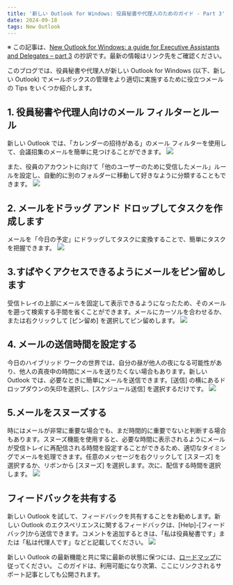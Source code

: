 ```yaml
---
title: '新しい Outlook for Windows: 役員秘書や代理人のためのガイド - Part 3'
date: 2024-09-18
tags: New Outlook
---
```


※ この記事は、[New Outlook for Windows: a guide for Executive Assistants and Delegates – part 3](https://techcommunity.microsoft.com/t5/outlook-blog/new-outlook-for-windows-a-guide-for-executive-assistants-and/ba-p/4208796) の抄訳です。最新の情報はリンク先をご確認ください。

このブログでは、役員秘書や代理人が新しい Outlook for Windows (以下、新しい Outlook) でメールボックスの管理をより適切に実施するために役立つメールの Tips をいくつか紹介します。

## 1. 役員秘書や代理人向けのメール フィルターとルール
新しい Outlook では、「カレンダーの招待がある」のメール フィルターを使用して、会議招集のメールを簡単に見つけることができます。
![](NewOutlookPart3_01.png)

また、役員のアカウントに向けて「他のユーザーのために受信したメール」ルールを設定し、自動的に別のフォルダーに移動して好きなように分類することもできます。
![](NewOutlookPart3_02.png)

## 2. メールをドラッグ アンド ドロップしてタスクを作成します
メールを「今日の予定」にドラッグしてタスクに変換することで、簡単にタスクを把握できます。
![](NewOutlookPart3_03.png)

## 3.すばやくアクセスできるようにメールをピン留めします
受信トレイの上部にメールを固定して表示できるようになったため、そのメールを遡って検索する手間を省くことができます。メールにカーソルを合わせるか、または右クリックして [ピン留め] を選択してピン留めします。
![](NewOutlookPart3_04.png)

## 4. メールの送信時間を設定する
今日のハイブリッド ワークの世界では、自分の昼が他人の夜になる可能性があり、他人の真夜中の時間にメールを送りたくない場合もあります。新しい Outlook では、必要なときに簡単にメールを送信できます。[送信] の横にあるドロップダウンの矢印を選択し、[スケジュール送信] を選択するだけです。
![](NewOutlookPart3_05.png)

## 5.メールをスヌーズする
時にはメールが非常に重要な場合でも、まだ時間的に重要でないと判断する場合もあります。スヌーズ機能を使用すると、必要な時間に表示されるようにメールが受信トレイに再配信される時間を設定することができるため、適切なタイミングでメールを処理できます。任意のメッセージを右クリックして [スヌーズ] を選択するか、リボンから [スヌーズ] を選択します。次に、配信する時間を選択します。
![](NewOutlookPart3_06.png)

## フィードバックを共有する
新しい Outlook を試して、フィードバックを共有することをお勧めします。新しい Outlook のエクスペリエンスに関するフィードバックは、[Help]-[フィードバック]から送信できます。コメントを追加するときは、「私は役員秘書です」または「私は代理人です」などと記載してください。
![](NewOutlookPart3_07.png)


新しい Outlook の最新機能と共に常に最新の状態に保つには、[ロードマップ](https://www.microsoft.com/microsoft-365/roadmap?filters=Outlook%2CDesktop%2CWeb&searchterms=%23newoutlookforwindows)に従ってください。
このガイドは、利用可能になり次第、ここにリンクされるサポート記事としても公開されます。
